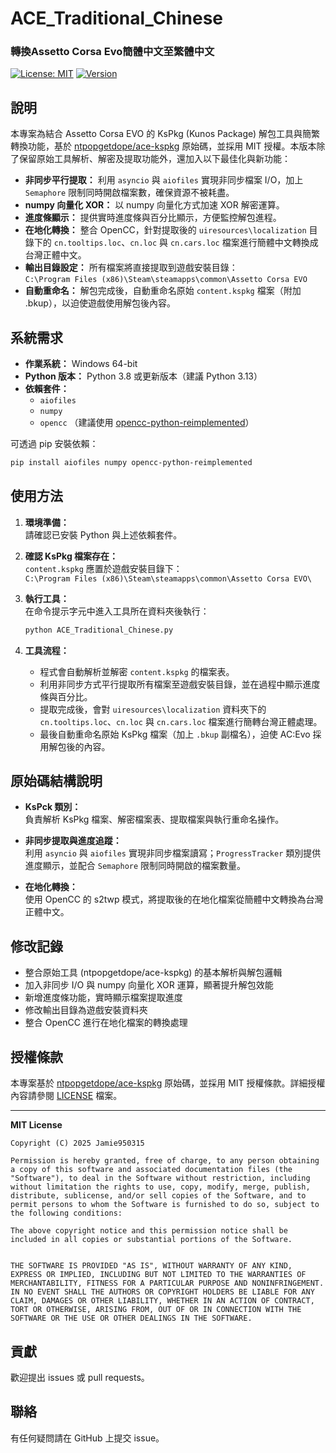 
# ACE_Traditional_Chinese 
### 轉換Assetto Corsa Evo簡體中文至繁體中文

[![License: MIT](https://img.shields.io/badge/License-MIT-yellow.svg)](https://opensource.org/licenses/MIT) [![Version](https://img.shields.io/badge/version-1.0.0-green)](https://github.com/yourusername/yourrepository)

## 說明

本專案為結合 Assetto Corsa EVO 的 KsPkg (Kunos Package) 解包工具與簡繁轉換功能，基於 [ntpopgetdope/ace-kspkg](https://github.com/ntpopgetdope/ace-kspkg) 原始碼，並採用 MIT 授權。本版本除了保留原始工具解析、解密及提取功能外，還加入以下最佳化與新功能：

- **非同步平行提取：** 利用 `asyncio` 與 `aiofiles` 實現非同步檔案 I/O，加上 `Semaphore` 限制同時開啟檔案數，確保資源不被耗盡。
- **numpy 向量化 XOR：** 以 numpy 向量化方式加速 XOR 解密運算。
- **進度條顯示：** 提供實時進度條與百分比顯示，方便監控解包進程。
- **在地化轉換：** 整合 OpenCC，針對提取後的 `uiresources\localization` 目錄下的 `cn.tooltips.loc`、`cn.loc` 與 `cn.cars.loc` 檔案進行簡體中文轉換成台灣正體中文。
- **輸出目錄設定：** 所有檔案將直接提取到遊戲安裝目錄：  
  `C:\Program Files (x86)\Steam\steamapps\common\Assetto Corsa EVO`
- **自動重命名：** 解包完成後，自動重命名原始 `content.kspkg` 檔案（附加 .bkup），以迫使遊戲使用解包後內容。

## 系統需求

- **作業系統：** Windows 64-bit
- **Python 版本：** Python 3.8 或更新版本（建議 Python 3.13）
- **依賴套件：**
  - `aiofiles`
  - `numpy`
  - `opencc` （建議使用 [opencc-python-reimplemented](https://pypi.org/project/opencc-python-reimplemented/)）

可透過 pip 安裝依賴：
```bash
pip install aiofiles numpy opencc-python-reimplemented
```

## 使用方法

1. **環境準備：**  
   請確認已安裝 Python 與上述依賴套件。

2. **確認 KsPkg 檔案存在：**  
   `content.kspkg` 應置於遊戲安裝目錄下：  
   `C:\Program Files (x86)\Steam\steamapps\common\Assetto Corsa EVO\`

3. **執行工具：**  
   在命令提示字元中進入工具所在資料夾後執行：
   ```bash
   python ACE_Traditional_Chinese.py
   ```

4. **工具流程：**  
   - 程式會自動解析並解密 `content.kspkg` 的檔案表。
   - 利用非同步方式平行提取所有檔案至遊戲安裝目錄，並在過程中顯示進度條與百分比。
   - 提取完成後，會對 `uiresources\localization` 資料夾下的 `cn.tooltips.loc`、`cn.loc` 與 `cn.cars.loc` 檔案進行簡轉台灣正體處理。
   - 最後自動重命名原始 KsPkg 檔案（加上 `.bkup` 副檔名），迫使 AC:Evo 採用解包後的內容。

## 原始碼結構說明

- **KsPck 類別：**  
  負責解析 KsPkg 檔案、解密檔案表、提取檔案與執行重命名操作。

- **非同步提取與進度追蹤：**  
  利用 `asyncio` 與 `aiofiles` 實現非同步檔案讀寫；`ProgressTracker` 類別提供進度顯示，並配合 `Semaphore` 限制同時開啟的檔案數量。

- **在地化轉換：**  
  使用 OpenCC 的 s2twp 模式，將提取後的在地化檔案從簡體中文轉換為台灣正體中文。

## 修改記錄

- 整合原始工具 (ntpopgetdope/ace-kspkg) 的基本解析與解包邏輯
- 加入非同步 I/O 與 numpy 向量化 XOR 運算，顯著提升解包效能
- 新增進度條功能，實時顯示檔案提取進度
- 修改輸出目錄為遊戲安裝資料夾
- 整合 OpenCC 進行在地化檔案的轉換處理

## 授權條款

本專案基於 [ntpopgetdope/ace-kspkg](https://github.com/ntpopgetdope/ace-kspkg) 原始碼，並採用 MIT 授權條款。詳細授權內容請參閱 [LICENSE](LICENSE) 檔案。

---

**MIT License**

```
Copyright (C) 2025 Jamie950315

Permission is hereby granted, free of charge, to any person obtaining a copy of this software and associated documentation files (the "Software"), to deal in the Software without restriction, including without limitation the rights to use, copy, modify, merge, publish, distribute, sublicense, and/or sell copies of the Software, and to permit persons to whom the Software is furnished to do so, subject to the following conditions:

The above copyright notice and this permission notice shall be included in all copies or substantial portions of the Software.


THE SOFTWARE IS PROVIDED "AS IS", WITHOUT WARRANTY OF ANY KIND, EXPRESS OR IMPLIED, INCLUDING BUT NOT LIMITED TO THE WARRANTIES OF MERCHANTABILITY, FITNESS FOR A PARTICULAR PURPOSE AND NONINFRINGEMENT. IN NO EVENT SHALL THE AUTHORS OR COPYRIGHT HOLDERS BE LIABLE FOR ANY CLAIM, DAMAGES OR OTHER LIABILITY, WHETHER IN AN ACTION OF CONTRACT, TORT OR OTHERWISE, ARISING FROM, OUT OF OR IN CONNECTION WITH THE SOFTWARE OR THE USE OR OTHER DEALINGS IN THE SOFTWARE.
```

## 貢獻

歡迎提出 issues 或 pull requests。

## 聯絡

有任何疑問請在 GitHub 上提交 issue。

